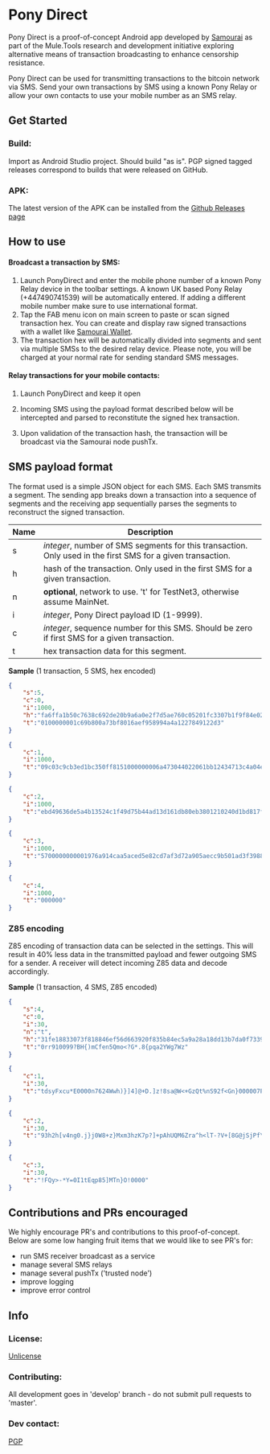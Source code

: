 # Pony Direct

Pony Direct is a proof-of-concept Android app developed by [Samourai](https://samouraiwallet.com) as part of the Mule.Tools research and development initiative exploring alternative means of transaction broadcasting to enhance censorship resistance. 

Pony Direct can be used for transmitting transactions to the bitcoin network via SMS. Send your own transactions by SMS using a known Pony Relay or allow your own contacts to use your mobile number as an SMS relay.

## Get Started

### Build:

Import as Android Studio project. Should build "as is". PGP signed tagged releases correspond to builds that were released on GitHub.

### APK:

The latest version of the APK can be installed from the [Github Releases page](https://github.com/MuleTools/PonyDirect/releases)

## How to use

#### Broadcast a transaction by SMS:

1. Launch PonyDirect and enter the mobile phone number of a known Pony Relay device in the toolbar settings. A known UK based Pony Relay (+447490741539) will be automatically entered. If adding a different mobile number make sure to use international format.
2. Tap the FAB menu icon on main screen to paste or scan signed transaction hex. You can create and display raw signed transactions with a wallet like [Samourai Wallet](https://www.samouraiwallet.com).
3. The transaction hex will be automatically divided into segments and sent via multiple SMSs to the desired relay device. Please note, you will be charged at your normal rate for sending standard SMS messages. 

#### Relay transactions for your mobile contacts:

1. Launch PonyDirect and keep it open

2. Incoming SMS using the payload format described below will be intercepted and parsed to reconstitute the signed hex transaction.

3. Upon validation of the transaction hash, the transaction will be broadcast via the Samourai node pushTx.

## SMS payload format

The format used is a simple JSON object for each SMS. Each SMS transmits a segment. The sending app breaks down a transaction into a sequence of segments and the receiving app sequentially parses the segments to reconstruct the signed transaction.

| Name | Description                              |
| ---- | ---------------------------------------- |
| s    | *integer*, number of SMS segments for this transaction. Only used in the first SMS for a given transaction. |
| h    | hash of the transaction. Only used in the first SMS for a given transaction. |
| n    | **optional**, network to use. 't' for TestNet3, otherwise assume MainNet. |
| i    | *integer*, Pony Direct payload ID (1-9999). |
| c    | *integer*, sequence number for this SMS. Should be zero if first SMS for a given transaction. |
| t    | hex transaction data for this segment.    |

**Sample** (1 transaction, 5 SMS, hex encoded)

```json
{
	"s":5,
	"c":0,
	"i":1000,
	"h":"fa6ffa1b50c7638c692de20b9a6a0e2f7d5ae760c05201fc3307b1f9f84e020d",
	"t":"0100000001c69b800a73bf8016aef958994a4a1227849122d3"
}

{
	"c":1,
	"i":1000,
	"t":"09c03c9cb3ed1bc350ff8151000000006a473044022061bb12434713c4a04ebe1068301c01caf154362b9503913a17312e93bb2b568f02200a31e7a91a257065aa"
}

{
	"c":2,
	"i":1000,
	"t":"ebd49636de5a4b13524c1f49d75b44ad13d161db80eb3801210240d1bd817f2f862ceb39058119c1290effa325011d81718330a3318a26b12ecaffffffff02934a"
}

{
	"c":3,
	"i":1000,
	"t":"5700000000001976a914caa5aced5e82cd7af3d72a905aecc9b501ad3f3988acaf2782000000000017a914b385c8d94e28fb8bf21a1cb2933582f7321fafb98700"
}

{
	"c":4,
	"i":1000,
	"t":"000000"
}
```

### Z85 encoding

Z85 encoding of transaction data can be selected in the settings. This will result in 40% less data in the transmitted payload and fewer outgoing SMS for a sender. A receiver will detect incoming Z85 data and decode accordingly.

**Sample** (1 transaction, 4 SMS, Z85 encoded)

```json
{
	"s":4,
	"c":0,
	"i":30,
	"n":"t",
	"h":"31fe18833073f818846ef56d663920f835b84ec5a9a28a18dd13b7da0f7339ae",
	"t":"0rr910099?BH{)mCfen5Qmo<?G*.8{pqa2YWg7Wz"
}

{
	"c":1,
	"i":30,
	"t":"tdsyFxcu*E0000n7624Wwh)}]4]@+D.]z!8sa@W<+GzQt%nS92f<Gn}000007Pwapa.v!NI%<&{zRotVY}net9Y?P40f\/u+000007Pw9vOAa>sv23If5M([."
}

{
	"c":2,
	"i":30,
	"t":"93h2h[v4ng0.j}j0W8+z}Mxm3hzK7p?]+pAhUQM6Zra^h<lT-?V+[8G@jSjPf\/:o[:UUK=P?Hn%6E4KQ=9mO:mYRQdX*34nNu$Y<0u?Kdk6l?@1FhE]^BHSJ"
}

{
	"c":3,
	"i":30,
	"t":"!FQy>-*Y=0I1tEqp85]MTn}O!0000"
}
```

## Contributions and PRs encouraged

We highly encourage PR's and contributions to this proof-of-concept. Below are some low hanging fruit items that we would like to see PR's for:

- run SMS receiver broadcast as a service
- manage several SMS relays
- manage several pushTx ('trusted node')
- improve logging
- improve error control

## Info

### License:

[Unlicense](https://github.com/Samourai-Wallet/samourai-wallet-android/blob/master/LICENSE)

### Contributing:

All development goes in 'develop' branch - do not submit pull requests to 'master'.

### Dev contact:

[PGP](http://pgp.mit.edu/pks/lookup?op=get&search=0x72B5BACDFEDF39D7)

